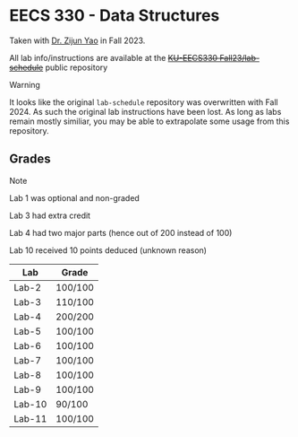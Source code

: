 # EECS 330 - Data Structures

Taken with [Dr. Zijun Yao](https://sites.google.com/view/zijunyao/) in Fall 2023.

All lab info/instructions are available at the ~~[KU-EECS330 Fall23/lab-schedule](https://github.com/ku-eecs330/lab-schedule)~~ public repository

> [!WARNING]
> It looks like the original `lab-schedule` repository was overwritten with Fall 2024. As such the original lab instructions have been lost. 
> As long as labs remain mostly similiar, you may be able to extrapolate some usage from this repository.

## Grades

> [!NOTE]
> Lab 1 was optional and non-graded
>
> Lab 3 had extra credit
>
> Lab 4 had two major parts (hence out of 200 instead of 100)
>
> Lab 10 received 10 points deduced (unknown reason)

| Lab    | Grade   |
| ------ | ------- |
| Lab-2  | 100/100 |
| Lab-3  | 110/100 |
| Lab-4  | 200/200 |
| Lab-5  | 100/100 |
| Lab-6  | 100/100 |
| Lab-7  | 100/100 |
| Lab-8  | 100/100 |
| Lab-9  | 100/100 |
| Lab-10 | 90/100  |
| Lab-11 | 100/100 |
